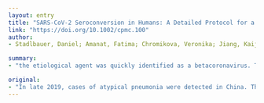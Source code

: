 ```yaml
---
layout: entry
title: "SARS-CoV-2 Seroconversion in Humans: A Detailed Protocol for a Serological Assay, Antigen Production, and Test Setup"
link: "https://doi.org/10.1002/cpmc.100"
author:
- Stadlbauer, Daniel; Amanat, Fatima; Chromikova, Veronika; Jiang, Kaijun; Strohmeier, Shirin; Arunkumar, Guha Asthagiri; Tan, Jessica; Bhavsar, Disha; Capuano, Christina; Kirkpatrick, Ericka; Meade, Philip; Brito, Ruhi Nichalle; Teo, Catherine; McMahon, Meagan; Simon, Viviana; Krammer, Florian

summary:
- "the etiological agent was quickly identified as a betacoronavirus. The virus has since caused a pandemic. Serological assays are urgently needed to conduct serosurveys. They can be used for research studies and for testing in clinical laboratories. SARS-CoV-2 is a two-stage serological enzyme-linked immunosorbent assay. In late 2019, cases of atypical pneumonia were detected in China."

original:
- "In late 2019, cases of atypical pneumonia were detected in China. The etiological agent was quickly identified as a betacoronavirus (named SARS-CoV-2), which has since caused a pandemic. Several methods allowing for the specific detection of viral nucleic acids have been established, but these only allow detection of the virus during a short period of time, generally during acute infection. Serological assays are urgently needed to conduct serosurveys, to understand the antibody responses mounted in response to the virus, and to identify individuals who are potentially immune to re-infection. Here we describe a detailed protocol for expression of antigens derived from the spike protein of SARS-CoV-2 that can serve as a substrate for immunological assays, as well as a two-stage serological enzyme-linked immunosorbent assay (ELISA). These assays can be used for research studies and for testing in clinical laboratories. ?? 2020 The Authors. Basic Protocol 1: Mammalian cell transfection and protein purification Basic Protocol 2: A two-stage ELISA for high-throughput screening of human serum samples for antibodies binding to the spike protein of SARS-CoV-2."
---
```


